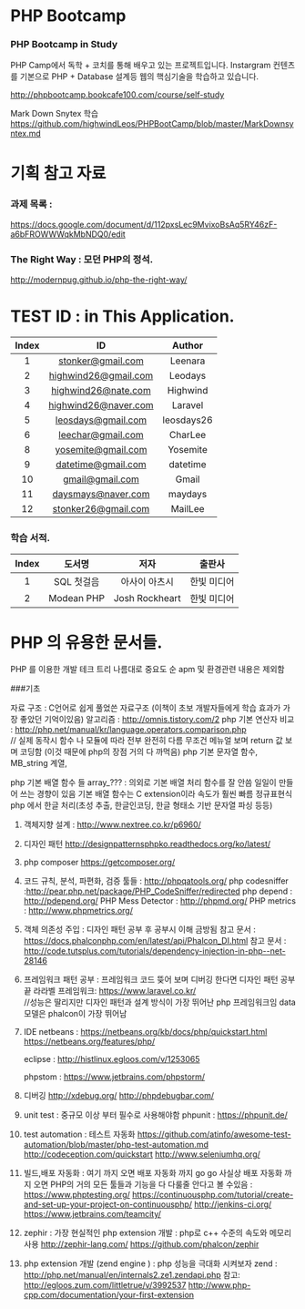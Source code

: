 # PHP Bootcamp
### PHP Bootcamp in Study

PHP Camp에서 독학 + 코치를 통해 배우고 있는 
프로젝트입니다. Instargram 컨텐츠를 기본으로
PHP + Database 설계등 웹의 핵심기술을 학습하고 있습니다.

http://phpbootcamp.bookcafe100.com/course/self-study

Mark Down Snytex 학습
https://github.com/highwindLeos/PHPBootCamp/blob/master/MarkDownsyntex.md

# 기획 참고 자료 
### 과제 목록 :

https://docs.google.com/document/d/112pxsLec9MvixoBsAq5RY46zF-a6bFROWWWqkMbNDQ0/edit

### The Right Way : 모던 PHP의 정석.

http://modernpug.github.io/php-the-right-way/

# TEST ID : in This Application.

| Index | ID | Author |
|:---:|:---:|:---:|
| 1 | stonker@gmail.com | Leenara |
| 2 | highwind26@gmail.com | Leodays |
| 3 | highwind26@nate.com | Highwind |
| 4 | highwind26@naver.com | Laravel |
| 5 | leosdays@gmail.com | leosdays26 |
| 6 | leechar@gmail.com | CharLee |
| 8 | yosemite@gmail.com | Yosemite |
| 9 | datetime@gmail.com | datetime |
| 10 | gmail@gmail.com | Gmail |
| 11 | daysmays@naver.com | maydays |
| 12 | stonker26@gmail.com | MailLee |


### 학습 서적.

| Index | 도서명 | 저자 | 출판사 |
|:---:|:---:|:---:|:---:|
| 1 | SQL 첫걸음 | 아사이 아츠시 | 한빛 미디어 |
| 2 | Modean PHP | Josh Rockheart | 한빛 미디어 |

# PHP 의 유용한 문서들.

PHP 를 이용한 개발 테크 트리
나름대로 중요도 순  apm 및 환경관련 내용은 제외함

###기초

자료 구조 :  C언어로 쉽게 풀었쓴 자료구조 (이책이 초보 개발자들에게 학습 효과가 가장 좋았던  기억이있음)
알고리즘 : http://omnis.tistory.com/2
php 기본 연산자 비교 :  http://php.net/manual/kr/language.operators.comparison.php  
						// 실제 동작시 함수 나 모듈에 따라 전부 완전히 다름 무조건 메뉴얼 보며 return 값 보며 코딩함 
						(이것 때문에 php의 장점 거의 다 까먹음)
php 기본 문자열 함수, MB_string 계열, 

php 기본 배열 함수 들 array_??? : 의외로 기본 배열 처리 함수를 잘 안씀 일일이 만들어 쓰는 경향이 있음 기본 배열 함수는 
								C extension이라 속도가 훨씬 빠름 
정규표현식	
php 에서 한글 처리(초성 추출, 한글인코딩, 한글 형태소 기반  문자열 파싱 등등)

1. 객체지향 설계 : http://www.nextree.co.kr/p6960/

2. 디자인 패턴  http://designpatternsphpko.readthedocs.org/ko/latest/

3. php composer https://getcomposer.org/

4. 코드 규칙, 분석, 파편화, 검증 툴들 : http://phpqatools.org/
	php codesniffer :http://pear.php.net/package/PHP_CodeSniffer/redirected
	php depend : http://pdepend.org/ 
	PHP Mess Detector :  http://phpmd.org/
    PHP  metrics :  http://www.phpmetrics.org/

5. 객체 의존성 주입  :  디자인 패턴 공부 후 공부시 이해 금방됨 
    참고 문서 :  https://docs.phalconphp.com/en/latest/api/Phalcon_DI.html
    참고 문서 : http://code.tutsplus.com/tutorials/dependency-injection-in-php--net-28146

6. 프레임워크 패턴 공부 : 프레임워크 코드 뜾어 보며 디버깅 한다면 디자인 패턴 공부 끝
   라라벨 프레임워크:    https://www.laravel.co.kr/  
   					//성능은 딸리지만 디자인 패턴과 설계 방식이 가장 뛰어난
                    php 프레임워크임 data 모델은 phalcon이 가장 뛰어남

7. IDE 
	netbeans : https://netbeans.org/kb/docs/php/quickstart.html    
			   https://netbeans.org/features/php/

	eclipse : http://histlinux.egloos.com/v/1253065
	
	phpstom : https://www.jetbrains.com/phpstorm/

8. 디버깅
   http://xdebug.org/
   http://phpdebugbar.com/

9. unit test : 중규모 이상 부터 필수로 사용해야함
    phpunit : https://phpunit.de/

10. test automation : 테스트 자동화
   https://github.com/atinfo/awesome-test-automation/blob/master/php-test-automation.md
   http://codeception.com/quickstart
   http://www.seleniumhq.org/

11. 빌드,배포 자동화 : 여기 까지 오면 배포 자동화 까지 go go 사실상 배포 자동화 까지 오면 PHP의 거의 모든 툴들과 기능을 다 다룰줄 안다고
    볼 수있음 : 
	https://www.phptesting.org/
	https://continuousphp.com/tutorial/create-and-set-up-your-project-on-continuousphp/
	http://jenkins-ci.org/
	https://www.jetbrains.com/teamcity/

12. zephir : 가장 현실적인 php extension 개발 : php로 c++ 수준의 속도와 메모리 사용
	http://zephir-lang.com/
	https://github.com/phalcon/zephir

13. php extension 개발 (zend engine ) : php 성능을 극대화 시켜보자
	zend : http://php.net/manual/en/internals2.ze1.zendapi.php
    참고: http://egloos.zum.com/littletrue/v/3992537
		  http://www.php-cpp.com/documentation/your-first-extension

